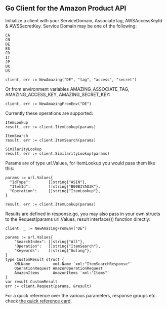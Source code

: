 ## Go Client for the Amazon Product API


Initialize a client with your ServiceDomain, AssociateTag, AWSAccessKeyId & AWSSecretKey. Service Domain may be one of the following:

    CA
    CN
    DE
    ES
    FR
    IT
    JP
    UK
    US

    client, err := NewAmazing("DE", "tag", "access", "secret")

Or from environment variables AMAZING_ASSOCIATE_TAG, AMAZING_ACCESS_KEY, AMAZING_SECRET_KEY:

    client, err := NewAmazingFromEnv("DE")

Currently these operations are supported:

    ItemLookup
    result, err := client.ItemLookup(params)

    ItemSearch
    result, err := client.ItemSearch(params)

    SimilarityLookup
    result, err := client.SimilarityLookup(params)


Params are of type url.Values, for ItemLookup you would pass them like this:

    params := url.Values{
      "IdType":        []string{"ASIN"},
      "ItemId":        []string{"B00BIYAO3K"},
      "Operation":     []string{"ItemLookup"},
    }

    result, err := client.ItemLookup(params)

Results are defined in response.go, you may also pass in your own structs to the Request(params url.Values, result interface{)) function directly:

    client, _ := NewAmazingFromEnv("DE")

    params := url.Values{
        "SearchIndex": []string{"All"},
        "Operation":   []string{"ItemSearch"},
        "Keywords":    []string{"Golang"},
    }
    type CustomResult struct {
        XMLName          xml.Name `xml:"ItemSearchResponse"`
        OperationRequest AmazonOperationRequest
        AmazonItems      AmazonItems `xml:"Items"`
    }
    var result CustomResult
    err := client.Request(params, &result)


For a quick reference over the various parameters, response groups etc. check [the quick reference card](http://s3.amazonaws.com/awsdocs/Associates/2011-08-01/prod-adv-api-qrc-2011-08-01.pdf).



